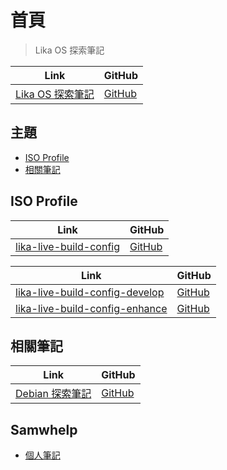 

# 首頁

> Lika OS 探索筆記

| Link | GitHub |
| ---- | ------ |
| [Lika OS 探索筆記](https://samwhelp.github.io/note-about-lika/) | [GitHub](https://github.com/samwhelp/note-about-lika) |




## 主題

* [ISO Profile](#iso-profile)
* [相關筆記](#相關筆記)




## ISO Profile

| Link | GitHub |
| ---- | ------ |
| [lika-live-build-config](https://samwhelp.github.io/lika-live-build-config/) | [GitHub](https://github.com/samwhelp/lika-live-build-config) |


| Link | GitHub |
| ---- | ------ |
| [lika-live-build-config-develop](https://samwhelp.github.io/lika-live-build-config-develop/) | [GitHub](https://github.com/samwhelp/lika-live-build-config-develop) |
| [lika-live-build-config-enhance](https://samwhelp.github.io/lika-live-build-config-enhance/) | [GitHub](https://github.com/samwhelp/lika-live-build-config-enhance) |




## 相關筆記

| Link | GitHub |
| ---- | ------ |
| [Debian 探索筆記](https://samwhelp.github.io/note-about-debian/) | [GitHub](https://github.com/samwhelp/note-about-debian) |




## Samwhelp

* [個人筆記](https://samwhelp.github.io/book/)
